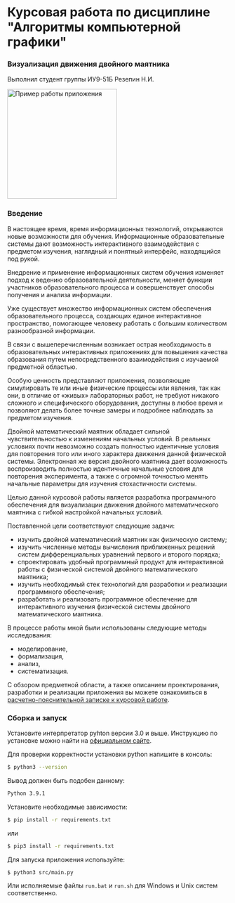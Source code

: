 # Курсовая работа по дисциплине "Алгоритмы компьютерной графики" 
### Визуализация движения двойного маятника
Выполнил студент группы ИУ9-51Б Резепин Н.И.

<img src="./media/dp_small.gif" alt="Пример работы приложения" width=250px />


### Введение
В настоящее время, время информационных технологий, открываются новые возможности для обучения. Информационные образовательные системы дают возможность интерактивного взаимодействия с предметом изучения, наглядный и понятный интерфейс, находящийся под рукой.

Внедрение и применение информационных систем обучения изменяет подход к ведению образовательной деятельности, меняет функции участников образовательного процесса и совершенствует способы получения и анализа информации.

Уже существует множество информационных систем обеспечения образовательного процесса, создающих единое интерактивное пространство, помогающее человеку работать с большим количеством разнообразной информации.

В связи с вышеперечисленным возникает острая необходимость в образовательных интерактивных приложениях для повышения качества образования путем непосредственного взаимодействия с изучаемой предметной областью.

Особую ценность представляют приложения, позволяющие симулировать те или иные физические процессы или явления, так как они, в отличие от «живых» лабораторных работ, не требуют никакого сложного и специфического оборудования, доступны в любое время и позволяют делать более точные замеры и подробнее наблюдать за предметом изучения.

Двойной математический маятник обладает сильной чувствительностью к изменениям начальных условий. В реальных условиях почти невозможно создать полностью идентичные условия для повторения того или иного характера движения данной физической системы. Электронная же версия двойного маятника дает возможность воспроизводить полностью идентичные начальные условия для повторения эксперимента, а также с огромной точностью менять начальные параметры для изучения стохастичности системы.

Целью данной курсовой работы является разработка программного обеспечения для визуализации движения двойного математического маятника с гибкой настройкой начальных условий.

Поставленной цели соответствуют следующие задачи:

- изучить двойной математический маятник как физическую систему;
- изучить численные методы вычисления приближенных решений систем дифференциальных уравнений первого и второго порядка;
- спроектировать удобный программный продукт для интерактивной работы с физической системой двойного математического маятника;
- изучить необходимый стек технологий для разработки и реализации программного обеспечения;
- разработать и реализовать программное обеспечение для интерактивного изучения физической системы двойного математического маятника.

В процессе работы мной были использованы следующие методы исследования:

- моделирование,
- формализация,
- анализ,
- систематизация.

С обзором предметной области, а также описанием проектирования, разработки и реализации приложения вы можете ознакомиться в [расчетно-пояснительной записке к курсовой работе](./Резепин%20Н.И.%20Двойной%20матяник%20РПЗ.docx). 

### Сборка и запуск
Установите интерпретатор pyhton версии 3.0 и выше. Инструкцию по установке можно найти на [официальном сайте](https://www.python.org/downloads/).

Для проверки корректности установки python напишите в консоль:

```bash
$ python3 --version
```

Вывод должен быть подобен данному:

```bash
Python 3.9.1
```

Установите необходимые зависимости:

```bash
$ pip install -r requirements.txt
```

или

```bash
$ pip3 install -r requirements.txt
```

Для запуска приложения используйте:

```bash
$ python3 src/main.py
```

Или исполняемые файлы `run.bat` и `run.sh` для Windows и Unix систем соответственно.
